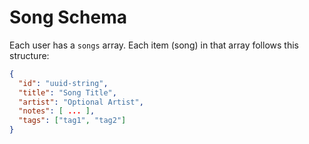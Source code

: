 # Song Schema

Each user has a `songs` array. Each item (song) in that array follows this structure:

```json
{
  "id": "uuid-string",
  "title": "Song Title",
  "artist": "Optional Artist",
  "notes": [ ... ],
  "tags": ["tag1", "tag2"]
}
